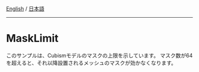 [English](Description.md) / [日本語](Description.ja.md)

---

# MaskLimit

このサンプルは、Cubismモデルのマスクの上限を示しています。
マスク数が64を超えると、それ以降設置されるメッシュのマスクが効かなくなります。
